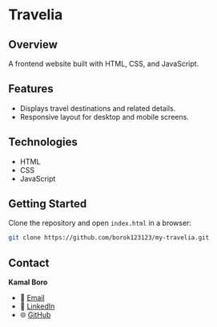 # Travelia

## Overview
A frontend website built with HTML, CSS, and JavaScript.

## Features
- Displays travel destinations and related details.
- Responsive layout for desktop and mobile screens.

## Technologies
- HTML
- CSS
- JavaScript

## Getting Started
Clone the repository and open `index.html` in a browser:
```bash
git clone https://github.com/borok123123/my-travelia.git
```

## Contact
**Kamal Boro**  
- 📧 [Email](mailto:s.borokamal@gmail.com)  
- 👔 [LinkedIn](https://www.linkedin.com/in/kamal-boro-254730286)  
- 🌐 [GitHub](https://github.com/borok123123) 
